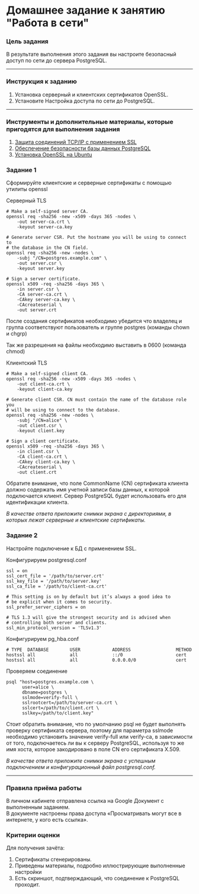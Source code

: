 # Домашнее задание к занятию "Работа в сети"


### Цель задания

В результате выполнения этого задания вы настроите безопасный доступ по сети до сервера PostgreSQL.


------

### Инструкция к заданию

1. Установка серверный и клиентских сертификатов OpenSSL.
2. Установите Настройка доступа по сети до PostgreSQL.

------

### Инструменты и дополнительные материалы, которые пригодятся для выполнения задания

1. [Защита соединений TCP/IP с применением SSL](https://postgrespro.ru/docs/postgresql/9.5/ssl-tcp)
2. [Обеспечение безопасности базы данных PostgreSQL](https://habr.com/ru/articles/550882/)
3. [Установка OpenSSL на Ubuntu](https://itslinuxfoss.com/install-openssl-ubuntu-22-04/)
### Задание 1

Сформируйте клиентские и серверные сертификаты c помощью утилиты openssl


Серверный TLS

```commandline
# Make a self-signed server CA.
openssl req -sha256 -new -x509 -days 365 -nodes \
    -out server-ca.crt \
    -keyout server-ca.key

# Generate server CSR. Put the hostname you will be using to connect to
# the database in the CN field.
openssl req -sha256 -new -nodes \
    -subj "/CN=postgres.example.com" \
    -out server.csr \
    -keyout server.key

# Sign a server certificate.
openssl x509 -req -sha256 -days 365 \
    -in server.csr \
    -CA server-ca.crt \
    -CAkey server-ca.key \
    -CAcreateserial \
    -out server.crt
```

После создания сертификатов необходимо убедится что владелец и группа соответствуют пользователь и группе postgres (команды chown и chgrp)

Так же разрешения на файлы необходимо выставить в 0600 (команда chmod)

Клиентский TLS

```commandline
# Make a self-signed client CA.
openssl req -sha256 -new -x509 -days 365 -nodes \
    -out client-ca.crt \
    -keyout client-ca.key

# Generate client CSR. CN must contain the name of the database role you
# will be using to connect to the database.
openssl req -sha256 -new -nodes \
    -subj "/CN=alice" \
    -out client.csr \
    -keyout client.key

# Sign a client certificate.
openssl x509 -req -sha256 -days 365 \
    -in client.csr \
    -CA client-ca.crt \
    -CAkey client-ca.key \
    -CAcreateserial \
    -out client.crt
```

Обратите внимание, что поле CommonName (CN) сертификата клиента должно содержать имя учетной записи базы данных, 
к которой подключается клиент. Сервер PostgreSQL будет использовать его для идентификации клиента.


*В качестве ответа приложите снимки экрана с директориями, в которых лежат серверные и клиентские сертификаты.*

### Задание 2

Настройте подключение к БД с применением SSL.

Конфигурируем postgresql.conf

```commandline
ssl = on
ssl_cert_file = '/path/to/server.crt'
ssl_key_file = '/path/to/server.key'
ssl_ca_file = '/path/to/client-ca.crt'

# This setting is on by default but it’s always a good idea to
# be explicit when it comes to security.
ssl_prefer_server_ciphers = on

# TLS 1.3 will give the strongest security and is advised when
# controlling both server and clients.
ssl_min_protocol_version = 'TLSv1.3'
```
Конфигурируем pg_hba.conf

```commandline
# TYPE  DATABASE        USER            ADDRESS                 METHOD
hostssl all             all             ::/0                    cert
hostssl all             all             0.0.0.0/0               cert
```

Проверяем соединение

```commandline
psql "host=postgres.example.com \
      user=alice \
      dbname=postgres \
      sslmode=verify-full \
      sslrootcert=/path/to/server-ca.crt \
      sslcert=/path/to/client.crt \
      sslkey=/path/to/client.key"
```

Стоит обратить внимание, что по умолчанию psql не будет выполнять проверку сертификата сервера, поэтому для параметра sslmode необходимо установить значение verify-full или verify-ca, в зависимости от того, 
подключаетесь ли вы к серверу PostgreSQL, используя то же имя хоста, которое закодировано в поле CN его сертификата X.509.

*В качестве ответа приложите снимки экрана с успешным подключением и конфигурационный файл postgresql.conf.*

------

### Правила приёма работы

В личном кабинете отправлена ссылка на Google Документ с выполненным заданием.  
В документе настроены права доступа «Просматривать могут все в интернете, у кого есть ссылка».

### Критерии оценки

Для получения зачёта:
1. Сертификаты сгенерированы.
2. Приведены материалы, подробно иллюстрирующие выполненные настройки
3. Есть скриншот, подтверждающий, что соединение к PostgreSQL проходит.
